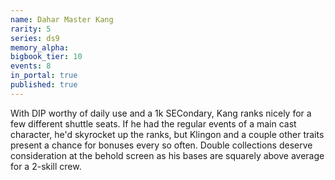 ```yaml
---
name: Dahar Master Kang
rarity: 5
series: ds9
memory_alpha:
bigbook_tier: 10
events: 8
in_portal: true
published: true
---
```


With DIP worthy of daily use and a 1k SECondary, Kang ranks nicely for a few different shuttle seats. If he had the regular events of a main cast character, he'd skyrocket up the ranks, but Klingon and a couple other traits present a chance for bonuses every so often. Double collections deserve consideration at the behold screen as his bases are squarely above average for a 2-skill crew.
